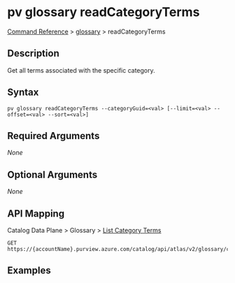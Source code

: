 # pv glossary readCategoryTerms
[Command Reference](../../../README.md#command-reference) > [glossary](./main.md) > readCategoryTerms

## Description
Get all terms associated with the specific category.

## Syntax
```
pv glossary readCategoryTerms --categoryGuid=<val> [--limit=<val> --offset=<val> --sort=<val>]
```

## Required Arguments
*None*

## Optional Arguments
*None*

## API Mapping
Catalog Data Plane > Glossary > [List Category Terms](https://docs.microsoft.com/en-us/rest/api/purview/catalogdataplane/glossary/list-category-terms)
```
GET https://{accountName}.purview.azure.com/catalog/api/atlas/v2/glossary/category/{categoryGuid}/terms
```

## Examples
```powershell

```